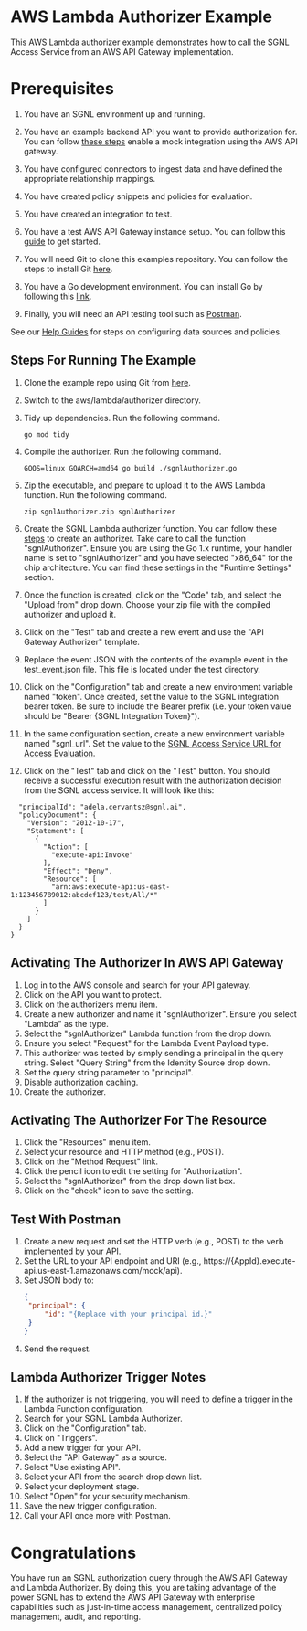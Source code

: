 # AWS Lambda Authorizer Example
This AWS Lambda authorizer example demonstrates how to call the SGNL Access Service from an AWS API Gateway implementation.

# Prerequisites
1. You have an SGNL environment up and running.
   
2. You have an example backend API you want to provide authorization for. You can follow [these steps](https://docs.aws.amazon.com/apigateway/latest/developerguide/how-to-mock-integration-console.html) enable a mock integration using the AWS API gateway.
 
3. You have configured connectors to ingest data and have defined the appropriate relationship mappings.
 
4. You have created policy snippets and policies for evaluation.
 
5. You have created an integration to test.
 
6. You have a test AWS API Gateway instance setup. You can follow this [guide](https://docs.aws.amazon.com/apigateway/latest/developerguide/getting-started.html) to get started.
 
7. You will need Git to clone this examples repository. You can follow the steps to install Git [here](https://github.com/git-guides/install-git).

8. You have a Go development environment. You can install Go by following this [link](https://go.dev/doc/install).

9. Finally, you will need an API testing tool such as [Postman](https://www.postman.com/). 


See our [Help Guides](https://help.sgnl.ai) for steps on configuring data sources and policies.


## Steps For Running The Example


1. Clone the example repo using Git from [here](https://github.com/SGNL-ai/examples.git).


2. Switch to the aws/lambda/authorizer directory.


3. Tidy up dependencies. Run the following command.
   
   ```go mod tidy``` 

4. Compile the authorizer. Run the following command.
   
   ```GOOS=linux GOARCH=amd64 go build ./sgnlAuthorizer.go```

5. Zip the executable, and prepare to upload it to the AWS Lambda function. Run the following command.
   
   ```zip sgnlAuthorizer.zip sgnlAuthorizer```

6. Create the SGNL Lambda authorizer function. You can follow these [steps](https://docs.aws.amazon.com/apigateway/latest/developerguide/apigateway-use-lambda-authorizer.html#api-gateway-lambda-authorizer-lambda-function-create) to create an authorizer. Take care to call the function "sgnlAuthorizer". Ensure you are using the Go 1.x runtime, your handler name is set to "sgnlAuthorizer" and you have selected "x86_64" for the chip architecture. You can find these settings in the "Runtime Settings" section.

7. Once the function is created, click on the "Code" tab, and select the "Upload from" drop down. Choose your zip file with the compiled authorizer and upload it.

8. Click on the "Test" tab and create a new event and use the "API Gateway Authorizer" template.

9. Replace the event JSON with the contents of the example event in the test_event.json file. This file is located under the test directory.

10. Click on the "Configuration" tab and create a new environment variable named "token". Once created, set the value to the SGNL integration bearer token. Be sure to include the Bearer prefix (i.e. your token value should be "Bearer {SGNL Integration Token}").

11. In the same configuration section, create a new environment variable named "sgnl_url". Set the value to the [SGNL Access Service URL for Access Evaluation](https://developer.sgnl.ai/#sgnl-public-api).

12. Click on the "Test" tab and click on the "Test" button. You should receive a successful execution result with the authorization decision from the SGNL access service. It will look like this:

```json{
  "principalId": "adela.cervantsz@sgnl.ai",
  "policyDocument": {
    "Version": "2012-10-17",
    "Statement": [
      {
        "Action": [
          "execute-api:Invoke"
        ],
        "Effect": "Deny",
        "Resource": [
          "arn:aws:execute-api:us-east-1:123456789012:abcdef123/test/All/*"
        ]
      }
    ]
  }
}
```

## Activating The Authorizer In AWS API Gateway

1. Log in to the AWS console and search for your API gateway.
2. Click on the API you want to protect.
3. Click on the authorizers menu item.
4. Create a new authorizer and name it "sgnlAuthorizer". Ensure you select "Lambda" as the type.
5. Select the "sgnlAuthorizer" Lambda function from the drop down.
6. Ensure you select "Request" for the Lambda Event Payload type.
7. This authorizer was tested by simply sending a principal in the query string. Select "Query String" from the Identity Source drop down.
8. Set the query string parameter to "principal".
9. Disable authorization caching.
10. Create the authorizer.

## Activating The Authorizer For The Resource
1. Click the "Resources" menu item.
2. Select your resource and HTTP method (e.g., POST).
3. Click on the "Method Request" link.
4. Click the pencil icon to edit the setting for "Authorization".
5. Select the "sgnlAuthorizer" from the drop down list box.
6. Click on the "check" icon to save the setting.

## Test With Postman
1. Create a new request and set the HTTP verb (e.g., POST) to the verb implemented by your API.
2. Set the URL to your API endpoint and URI (e.g., https://{AppId}.execute-api.us-east-1.amazonaws.com/mock/api).
3. Set JSON body to:
   ```json
   {
    "principal": {
        "id": "{Replace with your principal id.}"
    }
   }
4. Send the request.

## Lambda Authorizer Trigger Notes
1. If the authorizer is not triggering, you will need to define a trigger in the Lambda Function configuration.
2. Search for your SGNL Lambda Authorizer.
3. Click on the "Configuration" tab.
4. Click on "Triggers".
5. Add a new trigger for your API. 
6. Select the "API Gateway" as a source.
7. Select "Use existing API".
8. Select your API from the search drop down list.
9. Select your deployment stage.
10. Select "Open" for your security mechanism.
11. Save the new trigger configuration.
12. Call your API once more with Postman.

# Congratulations
You have run an SGNL authorization query through the AWS API Gateway and Lambda Authorizer. By doing this, you are taking advantage of the power SGNL has to extend the AWS API Gateway with enterprise capabilities such as just-in-time access management, centralized policy management, audit, and reporting.



